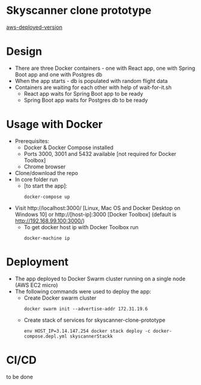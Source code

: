 # Skyscanner clone prototype

[aws-deployed-version](http://ec2-3-14-147-254.us-east-2.compute.amazonaws.com:3000/)

# Design
* There are three Docker containers - one with React app, one with Spring Boot app and one with Postgres db
* When the app starts - db is populated with random flight data
* Containers are waiting for each other with help of wait-for-it.sh
  * React app waits for Spring Boot app to be ready
  * Spring Boot app waits for Postgres db to be ready

# Usage with Docker
* Prerequisites:
  * Docker & Docker Compose installed
  * Ports 3000, 3001 and 5432 available [not required for Docker Toolbox]
  * Chrome browser
* Clone/download the repo
* In core folder run
  * [to start the app]:
    ```
    docker-compose up 
    ```
* Visit http://localhost:3000/ [Linux, Mac OS and Docker Desktop on Windows 10] or http://[host-ip]:3000 [Docker Toolbox] (default is http://192.168.99.100:3000/)
  * To get docker host ip with Docker Toolbox run
    ```
    docker-machine ip
    ```  
# Deployment
* The app deployed to Docker Swarm cluster running on a single node (AWS EC2 micro)
* The following commands were used to deploy the app:
  * Create Docker swarm cluster
    ```
    docker swarm init --advertise-addr 172.31.19.6
    ```
  * Create stack of services for skyscanner-clone-prototype
    ```
    env HOST_IP=3.14.147.254 docker stack deploy -c docker-compose.depl.yml skyscannerStackk
    ```
# CI/CD
 to be done
